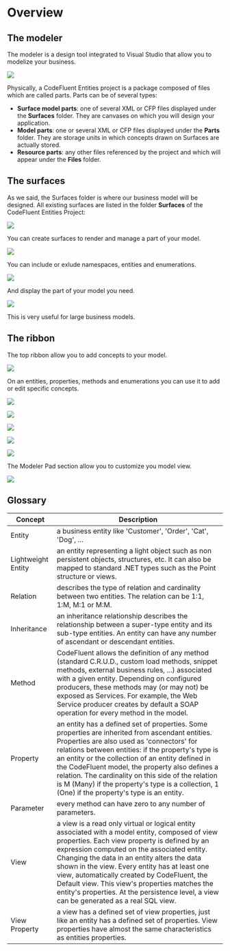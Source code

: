# Overview

## The modeler

The modeler is a design tool integrated to Visual Studio that allow you to modelize your business.

![](img/modeling-02.png)

Physically, a CodeFluent Entities project is a package composed of files which are called parts. Parts can be of several types:

* **Surface model parts**: one of several XML or CFP files displayed under the **Surfaces** folder. They are canvases on which you will design your application.
* **Model parts**: one or several XML or CFP files displayed under the **Parts** folder. They are storage units in which concepts drawn on Surfaces are actually stored.
* **Resource parts**: any other files referenced by the project and which will appear under the **Files** folder. 

## The surfaces

As we said, the Surfaces folder is where our business model will be designed. All existing surfaces are listed in the folder **Surfaces** of the CodeFluent Entities Project:

![](img/modeling-01.png)

You can create surfaces to render and manage a part of your model.

![](img/modeling-10.png)

You can include or exlude namespaces, entities and enumerations.

![](img/modeling-11.png)

And display the part of your model you need.

![](img/modeling-12.png)

This is very useful for large business models.

## The ribbon

The top ribbon allow you to add concepts to your model.

![](img/modeling-03.png)

On an entities, properties, methods and enumerations you can use it to add or edit specific concepts.

![](img/modeling-04.png)

![](img/modeling-05.png)

![](img/modeling-06.png)

![](img/modeling-07.png)

![](img/modeling-08.png)

The Modeler Pad section allow you to customize you model view.

![](img/modeling-09.png)

## Glossary

| **Concept** | **Description** |
| -- | -- |
| Entity | a business entity like 'Customer', 'Order', 'Cat', 'Dog', ... |
| Lightweight Entity | an entity representing a light object such as non persistent objects, structures, etc. It can also be mapped to standard .NET types such as the Point structure or views. |
| Relation | describes the type of relation and cardinality between two entities. The relation can be 1:1, 1:M, M:1 or M:M. |
| Inheritance | an inheritance relationship describes the relationship between a super-type entity and its sub-type entities. An entity can have any number of ascendant or descendant entities. |
| Method | CodeFluent allows the definition of any method (standard C.R.U.D., custom load methods, snippet methods, external business rules, ...) associated with a given entity. Depending on configured producers, these methods may (or may not) be exposed as Services. For example, the Web Service producer creates by default a SOAP operation for every method in the model. |
| Property | an entity has a defined set of properties. Some properties are inherited from ascendant entities. Properties are also used as 'connectors' for relations between entities: if the property's type is an entity or the collection of an entity defined in the CodeFluent model, the property also defines a relation. The cardinality on this side of the relation is M (Many) if the property's type is a collection, 1 (One) if the property's type is an entity. |
| Parameter | every method can have zero to any number of parameters. |
| View | a view is a read only virtual or logical entity associated with a model entity, composed of view properties. Each view property is defined by an expression computed on the associated entity. Changing the data in an entity alters the data shown in the view. Every entity has at least one view, automatically created by CodeFluent, the Default view. This view's properties matches the entity's properties.  At the persistence level, a view can be generated as a real SQL view. |
| View Property | a view has a defined set of view properties, just like an entity has a defined set of properties. View properties have almost the same characteristics as entities properties. |
